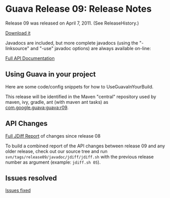 # Guava Release 09: Release Notes #

Release 09 was released on April 7, 2011.  (See ReleaseHistory.)

[Download it](http://guava-libraries.googlecode.com/files/guava-r09.zip)

Javadocs are included, but more complete javadocs (using the "-linksource" and "-use" javadoc options) are always available on-line:

[Full API Documentation](http://guava-libraries.googlecode.com/svn/tags/release09/javadoc/index.html)

## Using Guava in your project ##

Here are some code/config snippets for how to UseGuavaInYourBuild.

This release will be identified in the Maven "central" repository used by maven, ivy, gradle, ant (with maven ant tasks) as [com.google.guava:guava:r09](http://search.maven.org/#artifactdetails%7Ccom.google.guava%7Cguava%7Cr09%7Cjar).

## API Changes ##

[Full JDiff Report](http://guava-libraries.googlecode.com/svn/tags/release09/javadoc/jdiff/changes.html) of changes since release 08

To build a combined report of the API changes between release 09 and any older release, check out our source tree and run `svn/tags/release09/javadoc/jdiff/jdiff.sh` with the previous release number as argument (example: `jdiff.sh 05`).

## Issues resolved ##

[Issues fixed](http://code.google.com/p/guava-libraries/issues/list?can=1&q=milestone%3DRelease09+status%3DFixed&sort=id+-owner&colspec=ID+Type+Status+Milestone+Summary&nobtn=Update)